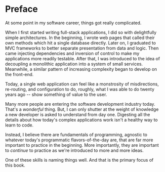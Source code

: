 # Preface

At some point in my software career, things got really complicated.

When I first started writing full-stack applications, I did so with delightfully simple architectures. In the beginning, I wrote web pages that called their own methods which hit a single database directly. Later on, I graduated to MVC frameworks to better separate presentation from data and logic. Then came injecting dependencies and inversion of control to make my applications more readily testable. After that, I was introduced to the idea of decoupling a monolithic application into a system of small services. Meanwhile, a similar pattern of increasing complexity began to develop on the front-end. 

Today, a single web application can feel like a monstrosity of misdirections, re-routing, and configuration to do, roughly, what I was able to do twenty years ago -- show something of value to the user.

Many more people are entering the software development industry today. That's a _wonderful_ thing. But, I can only shutter at the weight of knowledge a new developer is asked to understand from day one. Digesting all the details about how today's complex applications work isn't a healthy way to learn to code.

Instead, I believe there are fundamentals of programming, agnostic to whatever today's programmatic flavors-of-the-day are, that are far more important to practice in the beginning. More importantly, they are important to _continue_ to practice as we're introduced to more and more ideas.

One of these skills is naming things well. And that is the primary focus of this book.

